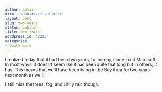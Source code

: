 ```yaml
---
author: admin
date: '2008-05-12 23:50:31'
layout: post
slug: two-years
status: publish
title: Two Years!
wordpress_id: '2223'
categories:
- Daily Life
---
```

I realized today that it had been two years, to the day, since I quit Microsoft. In most ways, it doesn't seem like it has been quite that long but in others, it has. This means that we'll have been living in the Bay Area for two years next month as well. 

I still miss the trees, fog, and chilly rain though.
